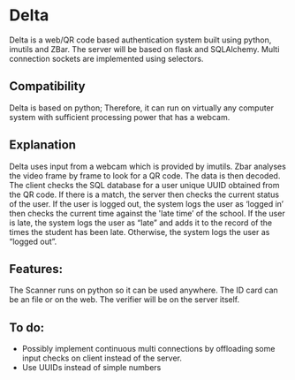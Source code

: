 # Delta
Delta is a web/QR code based authentication system built using python, imutils and ZBar. The server will be based on flask and SQLAlchemy. Multi connection sockets are implemented using selectors.

## Compatibility
Delta is based on python; Therefore, it can run on virtually any computer system with sufficient processing power that has a webcam.

## Explanation
Delta uses input from a webcam which is provided by imutils. Zbar analyses the video frame by frame to look for a QR code. The data is then decoded. The client checks the SQL database for a user unique UUID obtained from the QR code. If there is a match, the server then checks the current status of the user. If the user is logged out, the system logs the user as ‘logged in’ then checks the current time against the 'late time’ of the school. If the user is late, the system logs the user as “late” and adds it to the record of the times the student has been late. Otherwise, the system logs the user as “logged out”.

## Features:
The Scanner runs on python so it can be used anywhere.
The ID card can be an file or on the web.
The verifier will be on the server itself.

## To do:
- Possibly implement continuous multi connections by offloading some input checks on client instead of the server.
- Use UUIDs instead of simple numbers
